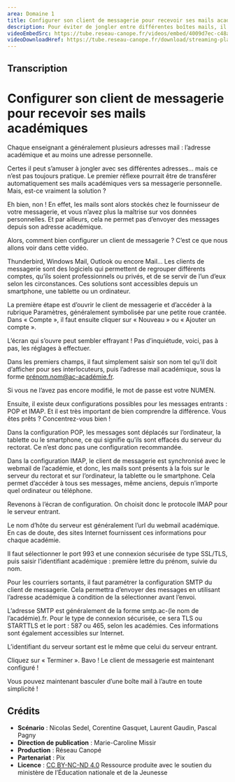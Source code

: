 ```yaml
---
area: Domaine 1
title: Configurer son client de messagerie pour recevoir ses mails académiques
description: Pour éviter de jongler entre différentes boîtes mails, il est possible d’utiliser un client de messagerie pour centraliser ses emails. Toutes les informations dans cette vidéo !
videoEmbedSrc: https://tube.reseau-canope.fr/videos/embed/4009d7ec-c48a-4a13-8198-7a083af3d61f
videoDownloadHref: https://tube.reseau-canope.fr/download/streaming-playlists/hls/videos/4009d7ec-c48a-4a13-8198-7a083af3d61f-1080-fragmented.mp4
---
```


## Transcription

# Configurer son client de messagerie pour recevoir ses mails académiques

Chaque enseignant a généralement plusieurs adresses mail : l’adresse académique et au moins une adresse personnelle.

Certes il peut s’amuser à jongler avec ses différentes adresses… mais ce n’est pas toujours pratique. Le premier réflexe pourrait être de transférer automatiquement ses mails académiques vers sa messagerie personnelle. Mais, est-ce vraiment la solution ?

Eh bien, non ! En effet, les mails sont alors stockés chez le fournisseur de votre messagerie, et vous n’avez plus la maîtrise sur vos données personnelles. Et par ailleurs, cela ne permet pas d’envoyer des messages depuis son adresse académique.

Alors, comment bien configurer un client de messagerie ? C’est ce que nous allons voir dans cette vidéo.

Thunderbird, Windows Mail, Outlook ou encore Mail... Les clients de messagerie sont des logiciels qui permettent de regrouper différents comptes, qu’ils soient professionnels ou privés, et de se servir de l’un d’eux selon les circonstances. Ces solutions sont accessibles depuis un smartphone, une tablette ou un ordinateur.

La première étape est d’ouvrir le client de messagerie et d’accéder à la rubrique Paramètres, généralement symbolisée par une petite roue crantée. Dans « Compte », il faut ensuite cliquer sur « Nouveau » ou « Ajouter un compte ».

L’écran qui s’ouvre peut sembler effrayant ! Pas d’inquiétude, voici, pas à pas, les réglages à effectuer.

Dans les premiers champs, il faut simplement saisir son nom tel qu’il doit d’afficher pour ses interlocuteurs, puis l’adresse mail académique, sous la forme prénom.nom@ac-académie.fr.

Si vous ne l’avez pas encore modifié, le mot de passe est votre NUMEN.

Ensuite, il existe deux configurations possibles pour les messages entrants : POP et IMAP. Et il est très important de bien comprendre la différence. Vous êtes prêts ? Concentrez-vous bien !

Dans la configuration POP, les messages sont déplacés sur l’ordinateur, la tablette ou le smartphone, ce qui signifie qu’ils sont effacés du serveur du rectorat. Ce n’est donc pas une configuration recommandée.

Dans la configuration IMAP, le client de messagerie est synchronisé avec le webmail de l’académie, et donc, les mails sont présents à la fois sur le serveur du rectorat et sur l’ordinateur, la tablette ou le smartphone. Cela permet d’accéder à tous ses messages, même anciens, depuis n’importe quel ordinateur ou téléphone.

Revenons à l’écran de configuration. On choisit donc le protocole IMAP pour le serveur entrant.

Le nom d’hôte du serveur est généralement l’url du webmail académique. En cas de doute, des sites Internet fournissent ces informations pour chaque académie.

Il faut sélectionner le port 993 et une connexion sécurisée de type SSL/TLS, puis saisir l’identifiant académique : première lettre du prénom, suivie du nom.

Pour les courriers sortants, il faut paramétrer la configuration SMTP du client de messagerie. Cela permettra d’envoyer des messages en utilisant l’adresse académique à condition de la sélectionner avant l’envoi.

L’adresse SMTP est généralement de la forme smtp.ac-(le nom de l’académie).fr. Pour le type de connexion sécurisée, ce sera TLS ou STARTTLS et le port : 587 ou 465, selon les académies. Ces informations sont également accessibles sur Internet.

L’identifiant du serveur sortant est le même que celui du serveur entrant.

Cliquez sur « Terminer ». Bavo ! Le client de messagerie est maintenant configuré !

Vous pouvez maintenant basculer d’une boîte mail à l’autre en toute simplicité !

## Crédits

- **Scénario** : Nicolas Sedel, Corentine Gasquet, Laurent Gaudin, Pascal Pagny
- **Direction de publication** : Marie-Caroline Missir
- **Production** : Réseau Canopé
- **Partenariat** : Pix
- **Licence** : [CC BY-NC-ND 4.0](https://creativecommons.org/licenses/by-nc-nd/4.0/deed.fr)
Ressource produite avec le soutien du ministère de l’Éducation nationale et de la Jeunesse
